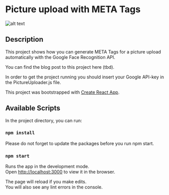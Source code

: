 # Picture upload with META Tags

![alt text](https://i2.wp.com/jeds-ai.com/wp-content/uploads/2021/03/2021-03-05-19-32-51.gif)

## Description
This project shows how you can generate META Tags for a picture upload automatically with the Google Face Recognition API.

You can find the blog post to this project here (tbd).

In order to get the project running you should insert your Google API-key in the PictureUploader.js file.

This project was bootstrapped with [Create React App](https://github.com/facebook/create-react-app).

## Available Scripts

In the project directory, you can run:

### `npm install`

Please do not forget to update the packages before you run npm start.

### `npm start`

Runs the app in the development mode.\
Open [http://localhost:3000](http://localhost:3000) to view it in the browser.

The page will reload if you make edits.\
You will also see any lint errors in the console.
